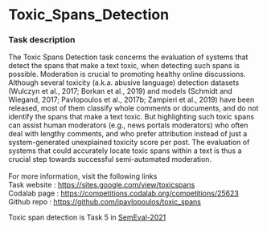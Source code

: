 # Toxic_Spans_Detection

### Task description

The Toxic Spans Detection task concerns the evaluation of systems that detect the spans that make a text toxic, when detecting such spans is possible. Moderation is crucial to promoting healthy online discussions. Although several toxicity (a.k.a. abusive language) detection datasets (Wulczyn et al., 2017; Borkan et al., 2019) and models (Schmidt and Wiegand, 2017; Pavlopoulos et al., 2017b; Zampieri et al., 2019) have been released, most of them classify whole comments or documents, and do not identify the spans that make a text toxic. But highlighting such toxic spans can assist human moderators (e.g., news portals moderators) who often deal with lengthy comments, and who prefer attribution instead of just a system-generated unexplained toxicity score per post. The evaluation of systems that could accurately locate toxic spans within a text is thus a crucial step towards successful semi-automated moderation. \
\
For more information, visit the following links \
Task website : https://sites.google.com/view/toxicspans \
Codalab page : https://competitions.codalab.org/competitions/25623 \
Github repo : https://github.com/ipavlopoulos/toxic_spans

Toxic span detection is Task 5 in [SemEval-2021](https://semeval.github.io/SemEval2021/)
